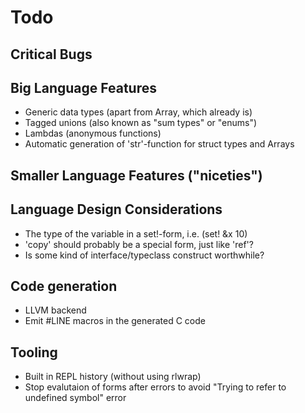 # Todo

## Critical Bugs

## Big Language Features
* Generic data types (apart from Array, which already is)
* Tagged unions (also known as "sum types" or "enums")
* Lambdas (anonymous functions)
* Automatic generation of 'str'-function for struct types and Arrays

## Smaller Language Features ("niceties")

## Language Design Considerations
* The type of the variable in a set!-form, i.e. (set! &x 10)
* 'copy' should probably be a special form, just like 'ref'?
* Is some kind of interface/typeclass construct worthwhile?

## Code generation
* LLVM backend
* Emit #LINE macros in the generated C code

## Tooling
* Built in REPL history (without using rlwrap)
* Stop evalutaion of forms after errors to avoid "Trying to refer to undefined symbol" error
